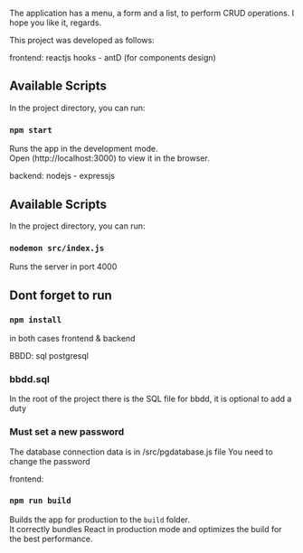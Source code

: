 The application has a menu, a form and a list, to perform CRUD operations. I hope you like it, regards.

This project was developed as follows:

frontend: reactjs hooks - antD (for components design)
## Available Scripts

In the project directory, you can run:

### `npm start`

Runs the app in the development mode.<br>
Open (http://localhost:3000) to view it in the browser.




backend: nodejs - expressjs
## Available Scripts

In the project directory, you can run:

### `nodemon src/index.js`

Runs the server in port 4000<br>



## Dont forget to run
### `npm install`
in both cases frontend & backend



BBDD: sql postgresql
### bbdd.sql
In the root of the project there is the SQL file for bbdd, it is optional to add a duty
### Must set a new password
The database connection data is in /src/pgdatabase.js file
You need to change the password




frontend:
### `npm run build`
Builds the app for production to the `build` folder.<br>
It correctly bundles React in production mode and optimizes the build for the best performance.
